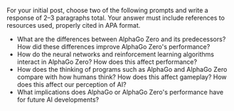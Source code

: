 For your initial post, choose two of the following prompts and write a response of 2–3 paragraphs total. Your answer must include references to resources used, properly cited in APA format.

- What are the differences between AlphaGo Zero and its predecessors? How did these differences improve AlphaGo Zero's performance?
- How do the neural networks and reinforcement learning algorithms interact in AlphaGo Zero? How does this affect performance?
- How does the thinking of programs such as AlphaGo and AlphaGo Zero compare with how humans think? How does this affect gameplay? How does this affect our perception of AI?
- What implications does AlphaGo or AlphaGo Zero's performance have for future AI developments?